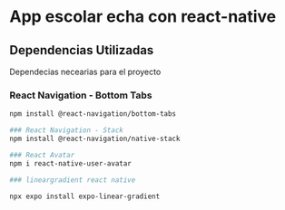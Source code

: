# App escolar echa con react-native



## Dependencias Utilizadas

Dependecias necearias para el proyecto

### React Navigation - Bottom Tabs

```bash
npm install @react-navigation/bottom-tabs

### React Navigation - Stack
npm install @react-navigation/native-stack

### React Avatar
npm i react-native-user-avatar

### lineargradient react native

npx expo install expo-linear-gradient
